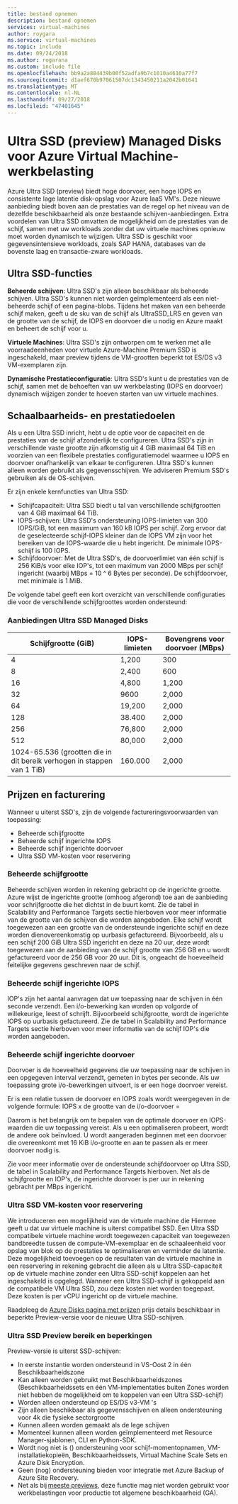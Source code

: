 ```yaml
---
title: bestand opnemen
description: bestand opnemen
services: virtual-machines
author: roygara
ms.service: virtual-machines
ms.topic: include
ms.date: 09/24/2018
ms.author: rogarana
ms.custom: include file
ms.openlocfilehash: bb9a2a884439b00f52adfa9b7c1010a4610a77f7
ms.sourcegitcommit: d1aef670b97061507dc1343450211a2042b01641
ms.translationtype: MT
ms.contentlocale: nl-NL
ms.lasthandoff: 09/27/2018
ms.locfileid: "47401645"
---
```

# <a name="ultra-ssd-preview-managed-disks-for-azure-virtual-machine-workloads"></a>Ultra SSD (preview) Managed Disks voor Azure Virtual Machine-werkbelasting

Azure Ultra SSD (preview) biedt hoge doorvoer, een hoge IOPS en consistente lage latentie disk-opslag voor Azure IaaS VM's. Deze nieuwe aanbieding biedt boven aan de prestaties van de regel op het niveau van de dezelfde beschikbaarheid als onze bestaande schijven-aanbiedingen. Extra voordelen van Ultra SSD omvatten de mogelijkheid om de prestaties van de schijf, samen met uw workloads zonder dat uw virtuele machines opnieuw moet worden dynamisch te wijzigen. Ultra SSD is geschikt voor gegevensintensieve workloads, zoals SAP HANA, databases van de bovenste laag en transactie-zware workloads.

## <a name="ultra-ssd-features"></a>Ultra SSD-functies

**Beheerde schijven**: Ultra SSD's zijn alleen beschikbaar als beheerde schijven. Ultra SSD's kunnen niet worden geïmplementeerd als een niet-beheerde schijf of een pagina-blobs. Tijdens het maken van een beheerde schijf maken, geeft u de sku van de schijf als UltraSSD_LRS en geven van de grootte van de schijf, de IOPS en doorvoer die u nodig en Azure maakt en beheert de schijf voor u.  

**Virtuele Machines**: Ultra SSD's zijn ontworpen om te werken met alle voorraadeenheden voor virtuele Azure-Machine Premium SSD is ingeschakeld, maar preview tijdens de VM-grootten beperkt tot ES/DS v3 VM-exemplaren zijn.

**Dynamische Prestatieconfiguratie**: Ultra SSD's kunt u de prestaties van de schijf, samen met de behoeften van uw werkbelasting (IOPS en doorvoer) dynamisch wijzigen zonder te hoeven starten van uw virtuele machines.

## <a name="scalability-and-performance-targets"></a>Schaalbaarheids- en prestatiedoelen

Als u een Ultra SSD inricht, hebt u de optie voor de capaciteit en de prestaties van de schijf afzonderlijk te configureren. Ultra SSD's zijn in verschillende vaste grootte zijn afkomstig uit 4 GiB maximaal 64 TiB en voorzien van een flexibele prestaties configuratiemodel waarmee u IOPS en doorvoer onafhankelijk van elkaar te configureren. Ultra SSD's kunnen alleen worden gebruikt als gegevensschijven. We adviseren Premium SSD's gebruiken als de OS-schijven.

Er zijn enkele kernfuncties van Ultra SSD:

- Schijfcapaciteit: Ultra SSD biedt u tal van verschillende schijfgrootten van 4 GiB maximaal 64 TiB.
- IOPS-schijven: Ultra SSD's ondersteuning IOPS-limieten van 300 IOPS/GiB, tot een maximum van 160 kB IOPS per schijf. Zorg ervoor dat de geselecteerde schijf-IOPS kleiner dan de IOPS VM zijn voor het bereiken van de IOPS-waarde die u hebt ingericht. De minimale IOPS-schijf is 100 IOPS.
- Schijfdoorvoer: Met de Ultra SSD's, de doorvoerlimiet van één schijf is 256 KiB/s voor elke IOP's, tot een maximum van 2000 MBps per schijf ingericht (waarbij MBps = 10 ^ 6 Bytes per seconde). De schijfdoorvoer, met minimale is 1 MiB.

De volgende tabel geeft een kort overzicht van verschillende configuraties die voor de verschillende schijfgroottes worden ondersteund:  

### <a name="ultra-ssd-managed-disk-offerings"></a>Aanbiedingen Ultra SSD Managed Disks

|Schijfgrootte (GiB)  |IOPS-limieten  |Bovengrens voor doorvoer (MBps)  |
|---------|---------|---------|
|4     |1,200         |300         |
|8     |2,400         |600         |
|16     |4,800         |1,200         |
|32     |9600         |2,000         |
|64     |19,200         |2,000         |
|128     |38.400         |2,000         |
|256     |76,800         |2,000         |
|512     |80,000         |2,000         |
|1024-65.536 (grootten die in dit bereik verhogen in stappen van 1 TiB)     |160.000         |2,000         |

## <a name="pricing-and-billing"></a>Prijzen en facturering

Wanneer u uiterst SSD's, zijn de volgende factureringsvoorwaarden van toepassing:

- Beheerde schijfgrootte
- Beheerde schijf ingerichte IOPS
- Beheerde schijf ingerichte doorvoer
- Ultra SSD VM-kosten voor reservering

### <a name="managed-disk-size"></a>Beheerde schijfgrootte

Beheerde schijven worden in rekening gebracht op de ingerichte grootte. Azure wijst de ingerichte grootte (omhoog afgerond) toe aan de aanbieding voor schrijfgrootte die het dichtst in de buurt komt. Zie de tabel in Scalability and Performance Targets sectie hierboven voor meer informatie van de grootte van de schijven die worden aangeboden. Elke schijf wordt toegewezen aan een grootte van de ondersteunde ingerichte schijf en deze worden dienovereenkomstig op uurbasis gefactureerd. Bijvoorbeeld, als u een schijf 200 GiB Ultra SSD ingericht en deze na 20 uur, deze wordt toegewezen aan de aanbieding van de schijf grootte van 256 GB en u wordt gefactureerd voor de 256 GB voor 20 uur. Dit is, ongeacht de hoeveelheid feitelijke gegevens geschreven naar de schijf.

### <a name="managed-disk-provisioned-iops"></a>Beheerde schijf ingerichte IOPS

IOP's zijn het aantal aanvragen dat uw toepassing naar de schijven in één seconde verzendt. Een i/o-bewerking kan worden op volgorde of willekeurige, leest of schrijft. Bijvoorbeeld schijfgrootte, wordt de ingerichte IOPS op uurbasis gefactureerd. Zie de tabel in Scalability and Performance Targets sectie hierboven voor meer informatie van de schijf IOP's die worden aangeboden.

### <a name="managed-disk-provisioned-throughput"></a>Beheerde schijf ingerichte doorvoer

Doorvoer is de hoeveelheid gegevens die uw toepassing naar de schijven in een opgegeven interval verzendt, gemeten in bytes per seconde. Als uw toepassing grote i/o-bewerkingen uitvoert, is er een hoge doorvoer vereist.  

Er is een relatie tussen de doorvoer en IOPS zoals wordt weergegeven in de volgende formule: IOPS x de grootte van de i/o-doorvoer =

Daarom is het belangrijk om te bepalen van de optimale doorvoer en IOPS-waarden die uw toepassing vereist. Als u een optimaliseren probeert, wordt de andere ook beïnvloed. U wordt aangeraden beginnen met een doorvoer die overeenkomt met 16 KiB i/o-grootte en aan te passen als er meer doorvoer nodig is.

Zie voor meer informatie over de ondersteunde schijfdoorvoer op Ultra SSD, de tabel in Scalability and Performance Targets hierboven. Net als de schijfgrootte en IOP's, de ingerichte doorvoer is per uur in rekening gebracht per MBps ingericht.

### <a name="ultra-ssd-vm-reservation-fee"></a>Ultra SSD VM-kosten voor reservering

We introduceren een mogelijkheid van de virtuele machine die Hiermee geeft u dat uw virtuele machine is uiterst compatibel SSD. Een Ultra SSD compatibele virtuele machine wordt toegewezen capaciteit van toegewezen bandbreedte tussen de compute-VM-exemplaar en de schaaleenheid voor opslag van blok op de prestaties te optimaliseren en verminder de latentie. Deze mogelijkheid toevoegen op de resultaten van de virtuele machine in een reservering in rekening gebracht die alleen als u Ultra SSD-capaciteit op de virtuele machine zonder een Ultra SSD-schijf koppelen aan het ingeschakeld is opgelegd. Wanneer een Ultra SSD-schijf is gekoppeld aan de compatibele VM Ultra SSD, zou deze kosten niet worden toegepast. Deze kosten is per vCPU ingericht op de virtuele machine.

Raadpleeg de [Azure Disks pagina met prijzen](https://azure.microsoft.com/pricing/details/managed-disks/) prijs details beschikbaar in beperkte Preview-versie voor de nieuwe Ultra SSD-schijven.

### <a name="ultra-ssd-preview-scope-and-limitations"></a>Ultra SSD Preview bereik en beperkingen

Preview-versie is uiterst SSD-schijven:

- In eerste instantie worden ondersteund in VS-Oost 2 in één Beschikbaarheidszone  
- Kan alleen worden gebruikt met Beschikbaarheidszones (Beschikbaarheidssets en één VM-implementaties buiten Zones worden niet hebben de mogelijkheid om te koppelen van een Ultra SSD-schijf)
- Worden alleen ondersteund op ES/DS v3-VM 's
- Zijn alleen beschikbaar als gegevensschijven en alleen ondersteuning voor 4k die fysieke sectorgrootte  
- Kunnen alleen worden gemaakt als de lege schijven  
- Momenteel kunnen alleen worden geïmplementeerd met Resource Manager-sjablonen, CLI en Python-SDK.
- Wordt nog niet is () ondersteuning voor schijf-momentopnamen, VM-installatiekopieën, Beschikbaarheidssets, Virtual Machine Scale Sets en Azure Disk Encryption.
- Geen (nog) ondersteuning bieden voor integratie met Azure Backup of Azure Site Recovery.
- Net als bij [meeste previews](https://azure.microsoft.com/support/legal/preview-supplemental-terms/), deze functie mag niet worden gebruikt voor werkbelastingen voor productie tot algemene beschikbaarheid (GA).